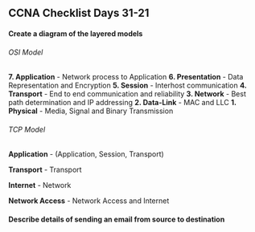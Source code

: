 ## CCNA Checklist Days 31-21 

#### Create a diagram of the layered models

###### OSI Model 

**7. Application** - Network process to Application
**6. Presentation** - Data Representation and Encryption
**5. Session** - Interhost communication 
**4. Transport** - End to end communication and reliability
**3. Network** - Best path determination and IP addressing
**2. Data-Link** - MAC and LLC
**1. Physical** - Media, Signal and Binary Transmission 

###### TCP Model 
 
**Application** - (Application, Session, Transport)

**Transport** - Transport

**Internet** - Network 

**Network Access** - Network Access and Internet 

#### Describe details of sending an email from source to destination 